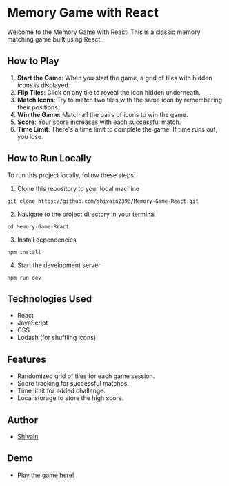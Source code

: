 # Memory Game with React

Welcome to the Memory Game with React! This is a classic memory matching game built using React.

## How to Play

1. **Start the Game**: When you start the game, a grid of tiles with hidden icons is displayed.
2. **Flip Tiles**: Click on any tile to reveal the icon hidden underneath.
3. **Match Icons**: Try to match two tiles with the same icon by remembering their positions.
4. **Win the Game**: Match all the pairs of icons to win the game.
5. **Score**: Your score increases with each successful match.
6. **Time Limit**: There's a time limit to complete the game. If time runs out, you lose.

## How to Run Locally

To run this project locally, follow these steps:

1. Clone this repository to your local machine
```
git clone https://github.com/shivain2393/Memory-Game-React.git
```
2. Navigate to the project directory in your terminal
```
cd Memory-Game-React
```
3. Install dependencies

```
npm install
```
4. Start the development server

```
npm run dev
```

## Technologies Used

- React
- JavaScript
- CSS
- Lodash (for shuffling icons)

## Features

- Randomized grid of tiles for each game session.
- Score tracking for successful matches.
- Time limit for added challenge.
- Local storage to store the high score.

## Author

- [Shivain](https://github.com/shivain2393)

## Demo

- [Play the game here!](https://shivain2393.github.io/Memory-Game-React)
